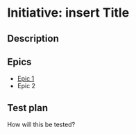 # Initiative: insert Title
## Description
## Epics
* [Epic 1](../../templates/theme/initiativestest/epics/epic_template.md)
* Epic 2
## Test plan
How will this be tested?